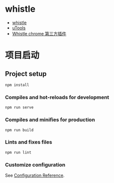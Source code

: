 # whistle

- [whistle](http://wproxy.org/whistle/)
- [uTools](https://u.tools/docs/developer/config.html)
- [Whistle chrome 第三方插件](https://gitee.com/thesadboy/whistle-rules-plugin)

# 项目启动

## Project setup
```
npm install
```

### Compiles and hot-reloads for development
```
npm run serve
```

### Compiles and minifies for production
```
npm run build
```

### Lints and fixes files
```
npm run lint
```

### Customize configuration
See [Configuration Reference](https://cli.vuejs.org/config/).

